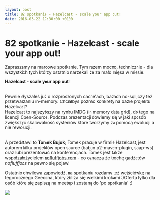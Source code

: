```yaml
---
layout: post
title: 82 spotkanie - Hazelcast - scale your app out!
date: 2016-03-22 17:30:00 +0100
---
```

# 82 spotkanie - Hazelcast - scale your app out!

<p>Zapraszamy na marcowe spotkanie. Tym razem mocno, technicznie - dla wszystkich tych którzy ostatnio narzekali że za mało mięsa w mięsie.</p> <p><b>Hazelcast - scale your app out!</b> </p> <p><br/>Pewnie słyszałeś już o rozproszonych cache'ach, bazach no-sql, czy też przetwarzaniu in-memory. Chciałbyś poznać konkrety na bazie projektu Hazelcast?<br/>Hazelcast to najszybszy na rynku IMDG (in memory data grid), do tego na licencji Open-Source. Podczas prezentacji dowiemy się w jaki sposób zwiększyć skalowalność systemów które tworzymy za pomocą ewolucji a nie rewolucji.</p> <p><br/>A przedstawi to <b>Tomek Bujok</b>; Tomek pracuje w firmie Hazelcast, jest autorem kilku projektów open source (babun p2-maven-plugin, soap-ws) oraz lubi prezentować na konferencjach. Tomek jest także współzałożycielem <a href="https://nofluffjobs.com/">nofluffjobs.com</a> - co oznacza że trochę gadżetów <i>nofluffjobs</i> na pewno się pojawi</p> <p>




Ostatnio chwilowa zapowiedź, na spotkaniu rozdamy też wejściówkę na tegorocznego Geecona, który zbliża się wielkimi krokami :)Oferta tylko dla osób które się zapiszą na meetup i zostaną do 'po spotkania' ;)</p> <p><img src="http://photos2.meetupstatic.com/photos/event/b/6/f/1/600_447226833.jpeg" /></p>

